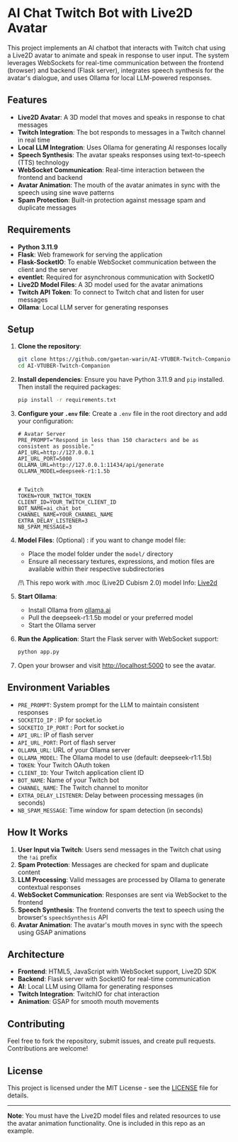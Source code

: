 # AI Chat Twitch Bot with Live2D Avatar

This project implements an AI chatbot that interacts with Twitch chat using a Live2D avatar to animate and speak in response to user input. The system leverages WebSockets for real-time communication between the frontend (browser) and backend (Flask server), integrates speech synthesis for the avatar's dialogue, and uses Ollama for local LLM-powered responses.

## Features

- **Live2D Avatar**: A 3D model that moves and speaks in response to chat messages
- **Twitch Integration**: The bot responds to messages in a Twitch channel in real time
- **Local LLM Integration**: Uses Ollama for generating AI responses locally
- **Speech Synthesis**: The avatar speaks responses using text-to-speech (TTS) technology
- **WebSocket Communication**: Real-time interaction between the frontend and backend
- **Avatar Animation**: The mouth of the avatar animates in sync with the speech using sine wave patterns
- **Spam Protection**: Built-in protection against message spam and duplicate messages

## Requirements

- **Python 3.11.9**
- **Flask**: Web framework for serving the application
- **Flask-SocketIO**: To enable WebSocket communication between the client and the server
- **eventlet**: Required for asynchronous communication with SocketIO
- **Live2D Model Files**: A 3D model used for the avatar animations
- **Twitch API Token**: To connect to Twitch chat and listen for user messages
- **Ollama**: Local LLM server for generating responses

## Setup

1. **Clone the repository**:
    ```bash
    git clone https://github.com/gaetan-warin/AI-VTUBER-Twitch-Companion.git
    cd AI-VTUBER-Twitch-Companion
    ```

2. **Install dependencies**:
    Ensure you have Python 3.11.9 and `pip` installed. Then install the required packages:
    ```bash
    pip install -r requirements.txt
    ```

3. **Configure your `.env` file**:
    Create a `.env` file in the root directory and add your configuration:
    ```env
    # Avatar Server
    PRE_PROMPT="Respond in less than 150 characters and be as consistent as possible."
    API_URL=http://127.0.0.1
    API_URL_PORT=5000
    OLLAMA_URL=http://127.0.0.1:11434/api/generate
    OLLAMA_MODEL=deepseek-r1:1.5b


    # Twitch
    TOKEN=YOUR_TWITCH_TOKEN
    CLIENT_ID=YOUR_TWITCH_CLIENT_ID
    BOT_NAME=ai_chat_bot
    CHANNEL_NAME=YOUR_CHANNEL_NAME
    EXTRA_DELAY_LISTENER=3
    NB_SPAM_MESSAGE=3
    ```

4. **Model Files**:
    (Optional) : if you want to change model file:
    - Place the model folder under the `model/` directory
    - Ensure all necessary textures, expressions, and motion files are available within their respective subdirectories
    
    /!\ This repo work with .moc (Live2D Cubism 2.0) model
    Info: [Live2d](https://www.live2d.com/en/)

5. **Start Ollama**:
    - Install Ollama from [ollama.ai](https://ollama.ai)
    - Pull the deepseek-r1:1.5b model or your preferred model
    - Start the Ollama server

6. **Run the Application**:
    Start the Flask server with WebSocket support:
    ```bash
    python app.py
    ```

7. Open your browser and visit [http://localhost:5000](http://localhost:5000) to see the avatar.

## Environment Variables

- `PRE_PROMPT`: System prompt for the LLM to maintain consistent responses
- `SOCKETIO_IP` : IP for socket.io
- `SOCKETIO_IP_PORT` : Port for socket.io
- `API_URL`: IP of flash server
- `API_URL_PORT`: Port of flash server
- `OLLAMA_URL`: URL of your Ollama server
- `OLLAMA_MODEL`: The Ollama model to use (default: deepseek-r1:1.5b)
- `TOKEN`: Your Twitch OAuth token
- `CLIENT_ID`: Your Twitch application client ID
- `BOT_NAME`: Name of your Twitch bot
- `CHANNEL_NAME`: The Twitch channel to monitor
- `EXTRA_DELAY_LISTENER`: Delay between processing messages (in seconds)
- `NB_SPAM_MESSAGE`: Time window for spam detection (in seconds)

## How It Works

1. **User Input via Twitch**: Users send messages in the Twitch chat using the `!ai` prefix
2. **Spam Protection**: Messages are checked for spam and duplicate content
3. **LLM Processing**: Valid messages are processed by Ollama to generate contextual responses
4. **WebSocket Communication**: Responses are sent via WebSocket to the frontend
5. **Speech Synthesis**: The frontend converts the text to speech using the browser's `speechSynthesis` API
6. **Avatar Animation**: The avatar's mouth moves in sync with the speech using GSAP animations

## Architecture

- **Frontend**: HTML5, JavaScript with WebSocket support, Live2D SDK
- **Backend**: Flask server with SocketIO for real-time communication
- **AI**: Local LLM using Ollama for generating responses
- **Twitch Integration**: TwitchIO for chat interaction
- **Animation**: GSAP for smooth mouth movements

## Contributing

Feel free to fork the repository, submit issues, and create pull requests. Contributions are welcome!

## License

This project is licensed under the MIT License - see the [LICENSE](LICENSE) file for details.

---

**Note**: You must have the Live2D model files and related resources to use the avatar animation functionality. One is included in this repo as an example.
